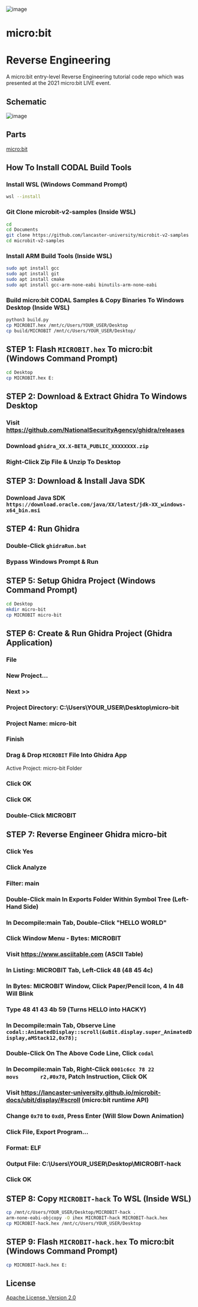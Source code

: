 ![image](https://github.com/mytechnotalent/micro-bit-Reverse-Engineering/blob/main/micro-bit%20Reverse%20Engineering.png?raw=true)

# micro:bit
# Reverse Engineering
A micro:bit entry-level Reverse Engineering tutorial code repo which was presented at the 2021 micro:bit LIVE event.

## Schematic
![image](https://github.com/mytechnotalent/micro-bit-Reverse-Engineering/blob/main/schematic.png?raw=true)

## Parts
[micro:bit](https://microbit.org/buy/?location=US&version=microbitV2)

## How To Install CODAL Build Tools
### Install WSL (Windows Command Prompt)
```bash
wsl --install
```

### Git Clone microbit-v2-samples (Inside WSL)
```bash
cd
cd Documents
git clone https://github.com/lancaster-university/microbit-v2-samples
cd microbit-v2-samples
```

### Install ARM Build Tools (Inside WSL)
```bash
sudo apt install gcc
sudo apt install git
sudo apt install cmake
sudo apt install gcc-arm-none-eabi binutils-arm-none-eabi
```

### Build micro:bit CODAL Samples & Copy Binaries To Windows Desktop (Inside WSL)
```bash
python3 build.py
cp MICROBIT.hex /mnt/c/Users/YOUR_USER/Desktop
cp build/MICROBIT /mnt/c/Users/YOUR_USER/Desktop/
```

## STEP 1: Flash `MICROBIT.hex` To micro:bit (Windows Command Prompt)
```bash
cd Desktop
cp MICROBIT.hex E:
```

## STEP 2: Download & Extract Ghidra To Windows Desktop
### Visit https://github.com/NationalSecurityAgency/ghidra/releases
### Download `ghidra_XX.X-BETA_PUBLIC_XXXXXXXX.zip`
### Right-Click Zip File & Unzip To Desktop

## STEP 3: Download & Install Java SDK
### Download Java SDK `https://download.oracle.com/java/XX/latest/jdk-XX_windows-x64_bin.msi`

## STEP 4: Run Ghidra
### Double-Click `ghidraRun.bat`
### Bypass Windows Prompt & Run

## STEP 5: Setup Ghidra Project (Windows Command Prompt)
```bash
cd Desktop
mkdir micro-bit
cp MICROBIT micro-bit
```

## STEP 6: Create & Run Ghidra Project (Ghidra Application)
### File
### New Project...
### Next >>
### Project Directory: C:\Users\YOUR_USER\Desktop\micro-bit
### Project Name: micro-bit
### Finish
### Drag & Drop `MICROBIT` File Into Ghidra App
Active Project: micro-bit Folder
### Click OK
### Click OK
### Double-Click MICROBIT

## STEP 7: Reverse Engineer Ghidra micro-bit
### Click Yes
### Click Analyze
### Filter: main
### Double-Click main In Exports Folder Within Symbol Tree (Left-Hand Side)
### In Decompile:main Tab, Double-Click "HELLO WORLD"
### Click Window Menu - Bytes: MICROBIT
### Visit https://www.asciitable.com (ASCII Table)
### In Listing: MICROBIT Tab, Left-Click 48 (48 45 4c)
### In Bytes: MICROBIT Window, Click Paper/Pencil Icon, 4 In 48 Will Blink
### Type 48 41 43 4b 59 (Turns HELLO into HACKY)
### In Decompile:main Tab, Observe Line `codal::AnimatedDisplay::scroll(&uBit.display.super_AnimatedDisplay,aMStack12,0x78);`
### Double-Click On The Above Code Line, Click `codal`
### In Decompile:main Tab, Right-Click `0001c6cc 78 22           movs       r2,#0x78`, Patch Instruction, Click OK
### Visit https://lancaster-university.github.io/microbit-docs/ubit/display/#scroll (micro:bit runtime API)
### Change `0x78` to `0xd8`, Press Enter (Will Slow Down Animation)
### Click File, Export Program...
### Format: ELF
### Output File: C:\Users\YOUR_USER\Desktop\MICROBIT-hack
### Click OK

## STEP 8: Copy `MICROBIT-hack` To WSL (Inside WSL)
```bash
cp /mnt/c/Users/YOUR_USER/Desktop/MICROBIT-hack .
arm-none-eabi-objcopy -O ihex MICROBIT-hack MICROBIT-hack.hex
cp MICROBIT-hack.hex /mnt/c/Users/YOUR_USER/Desktop
```

## STEP 9: Flash `MICROBIT-hack.hex` To micro:bit (Windows Command Prompt)
```bash
cp MICROBIT-hack.hex E:
```

## License
[Apache License, Version 2.0](https://www.apache.org/licenses/LICENSE-2.0)
